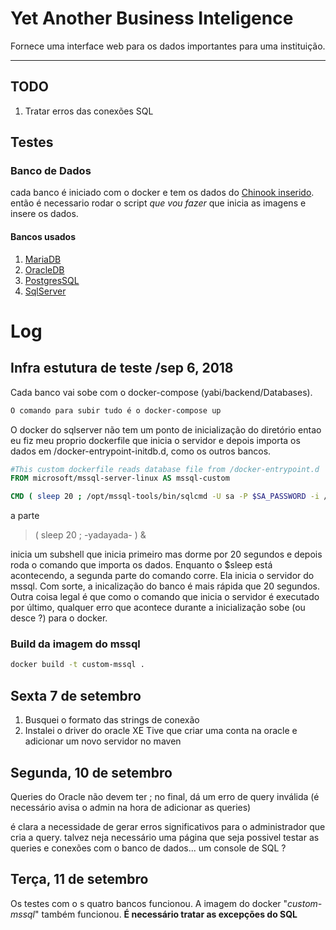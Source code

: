 # Yet Another Business Inteligence

Fornece uma interface web para os dados importantes para uma instituição.

- - -

## TODO

1. Tratar erros das conexões SQL

## Testes

### Banco de Dados
cada banco é iniciado com o docker e tem os dados do [Chinook inserido](https://github.com/lerocha/chinook-database/).
então é necessario rodar o script _que vou fazer_ que inicia as imagens e insere os dados.

#### Bancos usados
1. [MariaDB](https://hub.docker.com/_/mariadb/)
2. [OracleDB](https://hub.docker.com/r/alexeiled/docker-oracle-xe-11g/)
3. [PostgresSQL](https://hub.docker.com/_/postgres/)
4. [SqlServer](https://hub.docker.com/r/microsoft/mssql-server-linux/)


# Log

## Infra estutura de teste /sep 6, 2018

Cada banco vai sobe com o docker-compose (yabi/backend/Databases).

```bash
O comando para subir tudo é o docker-compose up
```

O docker do sqlserver não tem um ponto de inicialização do diretório entao eu fiz meu proprio dockerfile que inicia o servidor e depois importa os dados em /docker-entrypoint-initdb.d, como os outros bancos.

```Dockerfile
#This custom dockerfile reads database file from /docker-entrypoint.d
FROM microsoft/mssql-server-linux AS mssql-custom

CMD ( sleep 20 ; /opt/mssql-tools/bin/sqlcmd -U sa -P $SA_PASSWORD -i /docker-entrypoint-initdb.d/Chinook_SqlServer.sql/* ) & /opt/mssql/bin/sqlservr
```

a parte 

>( sleep 20 ; -yadayada- ) &

inicia um subshell que inicia primeiro mas dorme por 20 segundos e depois roda o comando que importa os dados. Enquanto o $sleep está acontecendo, a segunda parte do comando corre. Ela inicia o servidor do mssql. Com sorte, a inicalização do banco é mais rápida que 20 segundos. Outra coisa legal é que como o comando que inicia o servidor é executado por último, qualquer erro que acontece durante a inicialização sobe (ou desce ?) para o docker.

### Build da imagem do mssql


```bash
docker build -t custom-mssql .
```

## Sexta 7 de setembro


1. Busquei o formato das strings de conexão
2. Instalei o driver do oracle XE
   Tive que criar uma conta na oracle e adicionar um novo servidor no maven

## Segunda, 10 de setembro

Queries do Oracle não devem ter ; no final, dá um erro de query inválida
(é necessário avisa o admin na hora de adicionar as queries)

é clara a necessidade de gerar erros significativos para o administrador que cria a query. talvez neja necessário uma página que seja possivel testar as queries e conexões com o banco de dados... um console de SQL ?

## Terça, 11 de setembro

Os testes com o s quatro bancos funcionou.
A imagem do docker "_custom-mssql_" também funcionou.
**É necessário tratar as excepções do SQL**
